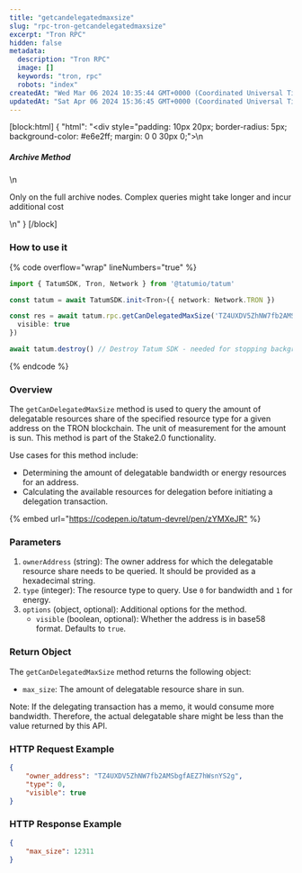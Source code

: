 ```yaml
---
title: "getcandelegatedmaxsize"
slug: "rpc-tron-getcandelegatedmaxsize"
excerpt: "Tron RPC"
hidden: false
metadata: 
  description: "Tron RPC"
  image: []
  keywords: "tron, rpc"
  robots: "index"
createdAt: "Wed Mar 06 2024 10:35:44 GMT+0000 (Coordinated Universal Time)"
updatedAt: "Sat Apr 06 2024 15:36:45 GMT+0000 (Coordinated Universal Time)"
---
```

[block:html]
{
  "html": "<div style=\"padding: 10px 20px; border-radius: 5px; background-color: #e6e2ff; margin: 0 0 30px 0;\">\n  <h5>Archive Method</h5>\n  <p>Only on the full archive nodes. Complex queries might take longer and incur additional cost</p>\n</div>"
}
[/block]


### How to use it

{% code overflow="wrap" lineNumbers="true" %}

```typescript
import { TatumSDK, Tron, Network } from '@tatumio/tatum'

const tatum = await TatumSDK.init<Tron>({ network: Network.TRON })

const res = await tatum.rpc.getCanDelegatedMaxSize('TZ4UXDV5ZhNW7fb2AMSbgfAEZ7hWsnYS2g', 0, {
  visible: true
})

await tatum.destroy() // Destroy Tatum SDK - needed for stopping background jobs
```

{% endcode %}

### Overview

The `getCanDelegatedMaxSize` method is used to query the amount of delegatable resources share of the specified resource type for a given address on the TRON blockchain. The unit of measurement for the amount is sun. This method is part of the Stake2.0 functionality.

Use cases for this method include:

- Determining the amount of delegatable bandwidth or energy resources for an address.
- Calculating the available resources for delegation before initiating a delegation transaction.

{% embed url="<https://codepen.io/tatum-devrel/pen/zYMXeJR"> %}

### Parameters

1. `ownerAddress` (string): The owner address for which the delegatable resource share needs to be queried. It should be provided as a hexadecimal string.
2. `type` (integer): The resource type to query. Use `0` for bandwidth and `1` for energy.
3. `options` (object, optional): Additional options for the method.
   - `visible` (boolean, optional): Whether the address is in base58 format. Defaults to `true`.

### Return Object

The `getCanDelegatedMaxSize` method returns the following object:

- `max_size`: The amount of delegatable resource share in sun.

Note: If the delegating transaction has a memo, it would consume more bandwidth. Therefore, the actual delegatable share might be less than the value returned by this API.

### HTTP Request Example

```json
{
    "owner_address": "TZ4UXDV5ZhNW7fb2AMSbgfAEZ7hWsnYS2g",
    "type": 0,
    "visible": true
}
```

### HTTP Response Example

```json
{
    "max_size": 12311
}
```
